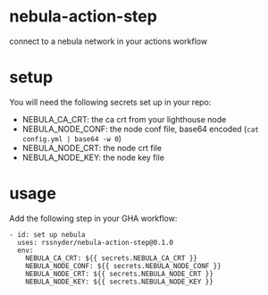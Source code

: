 # nebula-action-step
connect to a nebula network in your actions workflow

# setup

You will need the following secrets set up in your repo:

  - NEBULA_CA_CRT: the ca crt from your lighthouse node
  - NEBULA_NODE_CONF: the node conf file, base64 encoded (`cat config.yml | base64 -w 0`)
  - NEBULA_NODE_CRT: the node crt file
  - NEBULA_NODE_KEY: the node key file

# usage

Add the following step in your GHA workflow:

```
- id: set up nebula
  uses: rssnyder/nebula-action-step@0.1.0
  env:
    NEBULA_CA_CRT: ${{ secrets.NEBULA_CA_CRT }}
    NEBULA_NODE_CONF: ${{ secrets.NEBULA_NODE_CONF }}
    NEBULA_NODE_CRT: ${{ secrets.NEBULA_NODE_CRT }}
    NEBULA_NODE_KEY: ${{ secrets.NEBULA_NODE_KEY }}
```